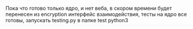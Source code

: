 Пока что готово только ядро, и нет веба, в скором времени будет перенесен из encryption интерфейс взаимодействия, тесты на ядро все готовы, запускать testing.py в папке test python3
